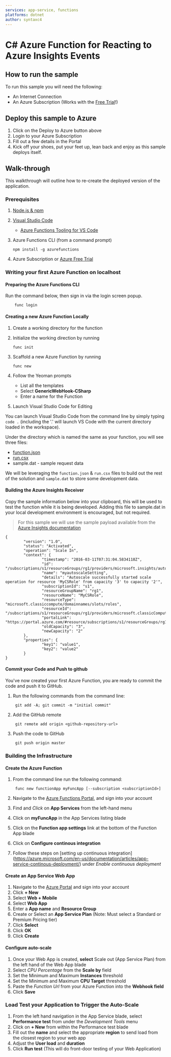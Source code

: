 ```yaml
---
services: app-service, functions
platforms: dotnet
author: syntaxc4
---
```


# C# Azure Function for Reacting to Azure Insights Events

## How to run the sample

To run this sample you will need the following:

* An Internet Connection
* An Azure Subscription (Works with the [Free Trial](https://azure.microsoft.com/en-us/free/)!)

## Deploy this sample to Azure

1. Click on the Deploy to Azure button above
1. Login to your Azure Subscription
1. Fill out a few details in the Portal
1. Kick off your shoes, put your feet up, lean back and enjoy as this sample deploys itself.

## Walk-through

This walkthrough will outline how to re-create the deployed version of the application.

### Prerequisites

1. [Node.js & npm](https://nodejs.org/en/download/)
1. [Visual Studio Code](https://code.visualstudio.com)
    * [Azure Functions Tooling for VS Code](https://marketplace.visualstudio.com/items?itemName=ahmelsayed.vscode-azurefunctions)
1. Azure Functions CLI (from a command prompt)

   ```npm install -g azurefunctions```

1. Azure Subscription or [Azure Free Trial](https://azure.microsoft.com/en-us/free)

### Writing your first Azure Function on localhost

#### Preparing the Azure Functions CLI

Run the command below, then sign in via the login screen popup.

        func login

#### Creating a new Azure Function Locally

1. Create a working directory for the function
1. Initialize the working direction by running

    ```func init```
1. Scaffold a new Azure Function by running

    ```func new```
1. Follow the Yeoman prompts

    * List all the templates
    * Select **GenericWebHook-CSharp**
    * Enter a name for the Function

1. Launch Visual Studio Code for Editing

You can launch Visual Studio Code from the command line by simply typing `code .` (including the '.' will launch VS Code with the current directory loaded in the workspace).

Under the directory which is named the same as your function, you will see three files:

* [function.json](https://github.com/Azure/azure-webjobs-sdk-script/wiki/function.json)
* [run.csx](https://azure.microsoft.com/en-us/documentation/articles/functions-reference-csharp/)
* sample.dat - sample request data

We will be leveraging the `function.json` & `run.csx` files to build out the rest of the solution and `sample.dat` to store some development data.

#### Building the Azure Insights Receiver

Copy the sample information below into your clipboard, this will be used to test the function while it is being developed. Adding this file to sample.dat in your local development environment is encouraged, but not required.

> For this sample we will use the sample payload available from the [Azure Insights documentation](https://azure.microsoft.com/en-us/documentation/articles/insights-autoscale-to-webhook-email/#autoscale-notification-webhook-payload-schema)

```
{
        "version": "1.0",
        "status": "Activated",
        "operation": "Scale In",
        "context": {
                "timestamp": "2016-03-11T07:31:04.5834118Z",
                "id": "/subscriptions/s1/resourceGroups/rg1/providers/microsoft.insights/autoscalesettings/myautoscaleSetting",
                "name": "myautoscaleSetting",
                "details": "Autoscale successfully started scale operation for resource 'MyCSRole' from capacity '3' to capacity '2'",
                "subscriptionId": "s1",
                "resourceGroupName": "rg1",
                "resourceName": "MyCSRole",
                "resourceType": "microsoft.classiccompute/domainnames/slots/roles",
                "resourceId": "/subscriptions/s1/resourceGroups/rg1/providers/microsoft.classicCompute/domainNames/myCloudService/slots/Production/roles/MyCSRole",
                "portalLink": "https://portal.azure.com/#resource/subscriptions/s1/resourceGroups/rg1/providers/microsoft.classicCompute/domainNames/myCloudService",
                "oldCapacity": "3",
                "newCapacity": "2"
        },
        "properties": {
                "key1": "value1",
                "key2": "value2"
        }
}
```

#### Commit your Code and Push to github

You've now created your first Azure Function, you are ready to commit the code and push it to GitHub.

1. Run the following commands from the command line:

        git add -A; git commit -m "initial commit"

1. Add the GitHub remote

        git remote add origin <github-repository-url>

1. Push the code to GitHub

        git push origin master

### Building the Infrastructure

#### Create the Azure Function

1. From the command line run the following command:

        func new functionApp myFuncApp [--subscription <subscriptionId>]

1. Navigate to the [Azure Functions Portal](https://functions.azure.com/signin), and sign into your account
1. Find and *Click* on **App Services** from the left-hand menu
1. Click on **myFuncApp** in the App Services listing blade
1. Click on the **Function app settings** link at the bottom of the Function App blade
1. Click on **Configure continous integration**
1. Follow these steps on [setting up continuous integration] (https://azure.microsoft.com/en-us/documentation/articles/app-service-continous-deployment/) under *Enable continuous deployment*

#### Create an App Service Web App

1. Navigate to the [Azure Portal](https://portal.azure.com) and sign into your account
1. Click **+ New**
1. Select **Web + Mobile**
1. Select **Web App**
1. Enter a **App name** and **Resource Group**
1. Create or Select an **App Service Plan** (Note: Must select a Standard or Premium Pricing tier)
1. Click **Select**
1. Click **OK**
1. Click **Create**

#### Configure auto-scale

1. Once your Web App is created, **select** Scale out (App Service Plan) from the left hand of the Web App blade
1. Select *CPU Percentage* from the **Scale by** field
1. Set the Minimum and Maximum **Instances** threshold
1. Set the Minimum and Maximum **CPU Target** threshold
1. Paste the *Function Url* from your Azure Function into the **Webhook field**
1. Click **Save**

### Load Test your Application to Trigger the Auto-Scale

1. From the left hand navigation in the App Service blade, select **Performance test** from under the *Development Tools* menu
1. Click on **+ New** from within the Performance test blade
1. Fill out the **name** and select the appropriate **region** to send load from the closest region to your web app
1. Adjust the **User load** and **duration**
1. Click **Run test** (This will do front-door testing of your Web Application)